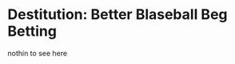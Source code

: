 Destitution: Better Blaseball Beg Betting
=========================================

nothin to see here
